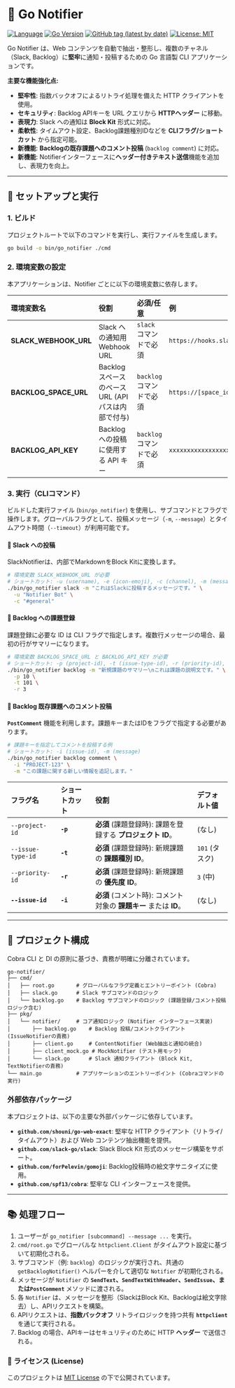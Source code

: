 # 🔔 Go Notifier

[![Language](https://img.shields.io/badge/Language-Go-blue)](https://golang.org/)
[![Go Version](https://img.shields.io/github/go-mod/go-version/shouni/go-notifier)](https://golang.org/)
[![GitHub tag (latest by date)](https://img.shields.io/github/v/tag/shouni/go-notifier)](https://github.com/shouni/go-notifier/tags)
[![License: MIT](https://img.shields.io/badge/License-MIT-yellow.svg)](https://opensource.org/licenses/MIT)

Go Notifier は、Web コンテンツを自動で抽出・整形し、複数のチャネル（Slack, Backlog）に**堅牢**に通知・投稿するための Go 言語製 CLI アプリケーションです。

**主要な機能強化点:**

* **堅牢性**: 指数バックオフによるリトライ処理を備えた HTTP クライアントを使用。
* **セキュリティ**: Backlog APIキーを URL クエリから **HTTPヘッダー** に移動。
* **表現力**: Slack への通知は **Block Kit** 形式に対応。
* **柔軟性**: タイムアウト設定、Backlog課題種別IDなどを **CLIフラグ/ショートカット** から指定可能。
* **新機能**: **Backlogの既存課題へのコメント投稿** (`backlog comment`) に対応。
* **新機能**: Notifierインターフェースに**ヘッダー付きテキスト送信**機能を追加し、表現力を向上。

-----

## 🚀 セットアップと実行

### 1\. ビルド

プロジェクトルートで以下のコマンドを実行し、実行ファイルを生成します。

```bash
go build -o bin/go_notifier ./cmd
```

### 2\. 環境変数の設定

本アプリケーションは、Notifier ごとに以下の環境変数に依存します。

| 環境変数名 | 役割 | 必須/任意 | 例 |
| :--- | :--- | :--- | :--- |
| **SLACK\_WEBHOOK\_URL** | Slack への通知用 Webhook URL | `slack` コマンドで必須 | `https://hooks.slack.com/services/TXXXX/...` |
| **BACKLOG\_SPACE\_URL** | Backlog スペースのベース URL (APIパスは内部で付与) | `backlog` コマンドで必須 | `https://[space_id].backlog.jp` |
| **BACKLOG\_API\_KEY** | Backlog への投稿に使用する API キー | `backlog` コマンドで必須 | `xxxxxxxxxxxxxxxxxxxxxxxx` |

### 3\. 実行（CLIコマンド）

ビルドした実行ファイル (`bin/go_notifier`) を使用し、サブコマンドとフラグで操作します。グローバルフラグとして、投稿メッセージ（`-m`, `--message`）とタイムアウト時間（`--timeout`）が利用可能です。

#### 🔹 Slack への投稿

SlackNotifierは、内部でMarkdownをBlock Kitに変換します。

```bash
# 環境変数 SLACK_WEBHOOK_URL が必要
# ショートカット: -u (username), -e (icon-emoji), -c (channel), -m (message)
./bin/go_notifier slack -m "これはSlackに投稿するメッセージです。" \
  -u "Notifier Bot" \
  -c "#general"
```

#### 🔹 Backlog への課題登録

課題登録に必要な ID は CLI フラグで指定します。複数行メッセージの場合、最初の行がサマリーになります。

```bash
# 環境変数 BACKLOG_SPACE_URL と BACKLOG_API_KEY が必要
# ショートカット: -p (project-id), -t (issue-type-id), -r (priority-id), -m (message)
./bin/go_notifier backlog -m "新規課題のサマリー\nこれは課題の説明文です。" \
  -p 10 \
  -t 101 \
  -r 3
```

#### 🔹 Backlog 既存課題へのコメント投稿

**`PostComment`** 機能を利用します。課題キーまたはIDをフラグで指定する必要があります。

```bash
# 課題キーを指定してコメントを投稿する例
# ショートカット: -i (issue-id), -m (message)
./bin/go_notifier backlog comment \
  -i "PROJECT-123" \
  -m "この課題に関する新しい情報を追記します。"
```

| フラグ名 | ショートカット | 役割 | デフォルト値 |
| :--- | :--- | :--- | :--- |
| `--project-id` | **`-p`** | **必須** (課題登録時): 課題を登録する **プロジェクト ID**。 | (なし) |
| `--issue-type-id` | **`-t`** | **必須** (課題登録時): 新規課題の **課題種別 ID**。 | `101` (タスク) |
| `--priority-id` | **`-r`** | **必須** (課題登録時): 新規課題の **優先度 ID**。 | `3` (中) |
| **`--issue-id`** | **`-i`** | **必須** (コメント時): コメント対象の **課題キー** または **ID**。 | (なし) |

-----

## 📐 プロジェクト構成

Cobra CLI と DI の原則に基づき、責務が明確に分離されています。

```
go-notifier/
├── cmd/
│   ├── root.go       # グローバルなフラグ定義とエントリーポイント (Cobra)
│   ├── slack.go      # Slack サブコマンドのロジック
│   └── backlog.go    # Backlog サブコマンドのロジック (課題登録/コメント投稿ロジック含む)
├── pkg/
│   └── notifier/     # コア通知ロジック (Notifier インターフェース実装)
│       ├── backlog.go    # Backlog 投稿/コメントクライアント (IssueNotifierの責務)
│       ├── client.go     # ContentNotifier (Web抽出と通知の統合)
│       ├── client_mock.go # MockNotifier (テスト用モック)
│       └── slack.go      # Slack 通知クライアント (Block Kit, TextNotifierの責務)
└── main.go           # アプリケーションのエントリーポイント (Cobraコマンドの実行)
```

### 外部依存パッケージ

本プロジェクトは、以下の主要な外部パッケージに依存しています。

* **`github.com/shouni/go-web-exact`**: 堅牢な HTTP クライアント（リトライ/タイムアウト）および Web コンテンツ抽出機能を提供。
* **`github.com/slack-go/slack`**: Slack Block Kit 形式のメッセージ構築をサポート。
* **`github.com/forPelevin/gomoji`**: Backlog投稿時の絵文字サニタイズに使用。
* **`github.com/spf13/cobra`**: 堅牢な CLI インターフェースを提供。

-----

## 📚 処理フロー

1.  ユーザーが `go_notifier [subcommand] --message ...` を実行。
2.  `cmd/root.go` でグローバルな `httpclient.Client` がタイムアウト設定に基づいて初期化される。
3.  サブコマンド（例: `backlog`）のロジックが実行され、共通の `getBacklogNotifier()` ヘルパーを介して適切な `Notifier` が初期化される。
4.  メッセージが `Notifier` の **`SendText`、`SendTextWithHeader`、`SendIssue`、または`PostComment`** メソッドに渡される。
5.  各 `Notifier` は、メッセージを整形（SlackはBlock Kit、Backlogは絵文字除去）し、APIリクエストを構築。
6.  APIリクエストは、**指数バックオフ** リトライロジックを持つ共有 **`httpclient`** を通じて実行される。
7.  Backlog の場合、APIキーはセキュリティのために HTTP **ヘッダー** で送信される。

### 📜 ライセンス (License)

このプロジェクトは [MIT License](https://opensource.org/licenses/MIT) の下で公開されています。
